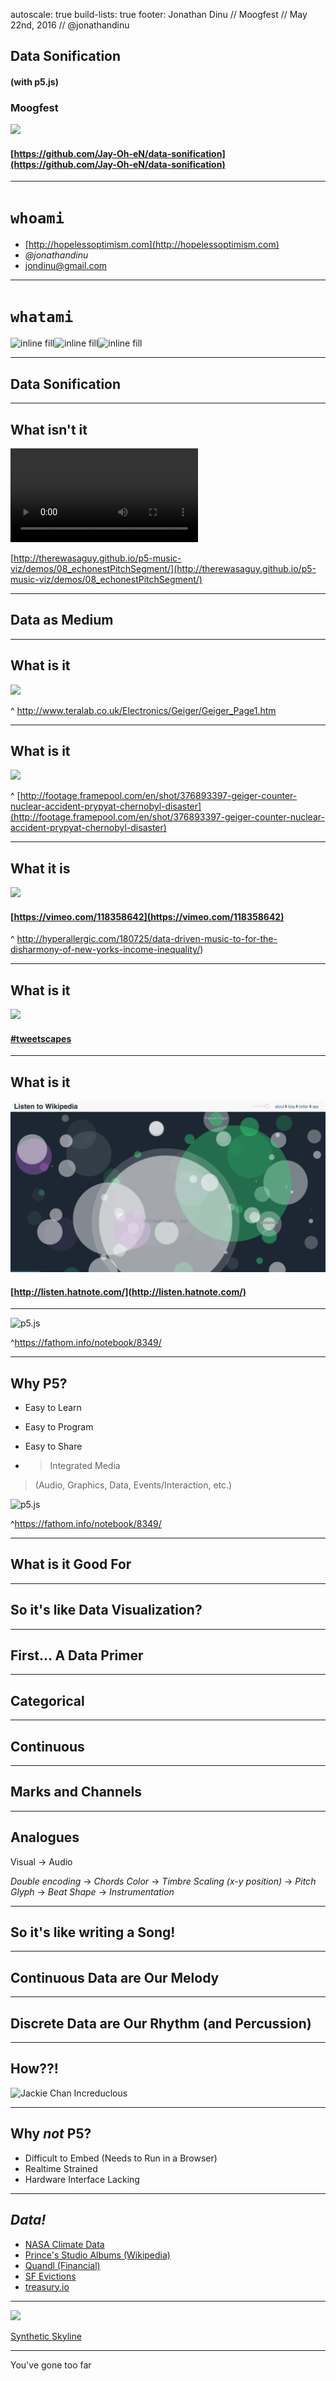 autoscale: true
build-lists: true
footer: Jonathan Dinu // Moogfest // May 22nd, 2016 // @jonathandinu

## Data Sonification
#### (with p5.js)

### __Moogfest__

![](http://feltron.com/images/FAR13/05@2x.jpg)


#### [https://github.com/Jay-Oh-eN/data-sonification](https://github.com/Jay-Oh-eN/data-sonification)

---

# `whoami`

* [http://hopelessoptimism.com](http://hopelessoptimism.com)
* _@jonathandinu_
* jondinu@gmail.com

---

# `whatami`

![inline fill](https://pbs.twimg.com/profile_images/378800000484464324/f10b6355a2d0592b0020241defac1c25_400x400.png)![inline fill](http://www3.uakron.edu/econ/MidwestConference/2005/Aw_COLOR_web_logo.JPG)![inline fill](http://www.etc.cmu.edu/wp-content/uploads/2014/06/hcii.png)

---

## Data Sonification

---

## What isn't it

![](assets/jYMWFAFfYa.mp4)

[http://therewasaguy.github.io/p5-music-viz/demos/08_echonestPitchSegment/](http://therewasaguy.github.io/p5-music-viz/demos/08_echonestPitchSegment/)

---

## Data as Medium

---

## What is it

![](http://www.teralab.co.uk/Electronics/Geiger/Geiger_Counter_High_Res.gif)

^ http://www.teralab.co.uk/Electronics/Geiger/Geiger_Page1.htm

---

## What is it

![](http://footage.framepool.com/shotimg/qf/505288539-geiger-counter-nuclear-accident-prypyat-chernobyl-disaster.jpg)

^ [http://footage.framepool.com/en/shot/376893397-geiger-counter-nuclear-accident-prypyat-chernobyl-disaster](http://footage.framepool.com/en/shot/376893397-geiger-counter-nuclear-accident-prypyat-chernobyl-disaster)

---

## What it is

![](http://hyperallergic.com/wp-content/uploads/2015/02/twotrainmusicdata.jpg)

#### [https://vimeo.com/118358642](https://vimeo.com/118358642)

^ http://hyperallergic.com/180725/data-driven-music-to-for-the-disharmony-of-new-yorks-income-inequality/)

---

## What is it

![](https://www.youtube.com/watch?v=0lKSFlB_-Q0)

#### [#tweetscapes](http://heavylistening.com/tweetscapes/)

---

## What is it

![](assets/wiki_viz.png)

#### [http://listen.hatnote.com/](http://listen.hatnote.com/)

---

![p5.js](https://fathom.info/uploads/2014/08/DS-002.png)

^https://fathom.info/notebook/8349/

---

## Why P5?

* Easy to Learn
* Easy to Program
* Easy to Share

* > Integrated Media
> (Audio, Graphics, Data, Events/Interaction, etc.)

![p5.js](https://fathom.info/uploads/2014/08/DS-002.png)

^https://fathom.info/notebook/8349/

---

## What is it Good For

---

## So it's like Data Visualization?

---

## First... A Data Primer

---

## Categorical

---

## Continuous

---

## Marks and Channels

---

## Analogues

 Visual -> Audio

_Double encoding_ -> _Chords_
_Color_ -> _Timbre_
_Scaling (x-y position)_ -> _Pitch_
_Glyph_ -> _Beat_
_Shape_ -> _Instrumentation_

---

## So it's like writing a Song!

---

## Continuous Data are Our Melody

---

## Discrete Data are Our Rhythm (and Percussion)

---

## How??!

![Jackie Chan Increduclous](https://imgflip.com/s/meme/Jackie-Chan-WTF.jpg)

---

## Why _not_ P5?

* Difficult to Embed (Needs to Run in a Browser)
* Realtime Strained
* Hardware Interface Lacking

---

## _Data!_

* [NASA Climate Data](http://climate.nasa.gov/vital-signs/carbon-dioxide/)
* [Prince's Studio Albums (Wikipedia)](https://docs.google.com/spreadsheets/d/1FiPbFhuHwVu4NSbeZWFGDh4XsZ0JGT1LDGl9p0QSzzc)
* [Quandl (Financial)](https://www.quandl.com)
* [SF Evictions](https://data.sfgov.org/Housing-and-Buildings/Eviction-Notices/5cei-gny5)
* [treasury.io](http://treasury.io/)

---

![](http://johnkeston.com/wp-content/uploads/2014/09/IMG_3697_web.jpg)

[Synthetic Skyline](http://johnkeston.com/news/synthetic-skyline/#more-463)

---

You've gone too far

[^2]: http://www.slideshare.net/dmitrymakarchuk/linzer-slidesbarug-16844562
